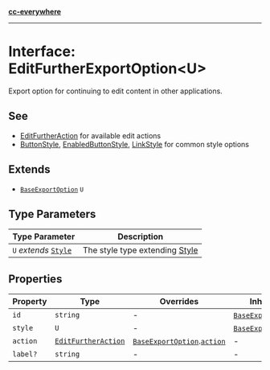 [**cc-everywhere**](../../../../../index.md)

***

# Interface: EditFurtherExportOption<U\>

Export option for continuing to edit content in other applications.

## See

 - [EditFurtherAction](edit-further-action.md) for available edit actions
 - [ButtonStyle](../type-aliases/button-style.md), [EnabledButtonStyle](../type-aliases/enabled-button-style.md), [LinkStyle](link-style.md) for common style options

## Extends

- [`BaseExportOption`](base-export-option.md) `U`

## Type Parameters

| Type Parameter | Description |
| ------ | ------ |
| `U` *extends* [`Style`](style.md) | The style type extending [Style](style.md) |

## Properties

| Property | Type | Overrides | Inherited from |
| ------ | ------ | ------ | ------ |
| `id` | `string` | - | [`BaseExportOption`](base-export-option.md).[`id`](base-export-option.md#id) |
| `style` | `U` | - | [`BaseExportOption`](base-export-option.md).[`style`](base-export-option.md#style) |
| `action` | [`EditFurtherAction`](edit-further-action.md) | [`BaseExportOption`](base-export-option.md).[`action`](base-export-option.md#action) | - |
| `label?` | `string` | - | - |
